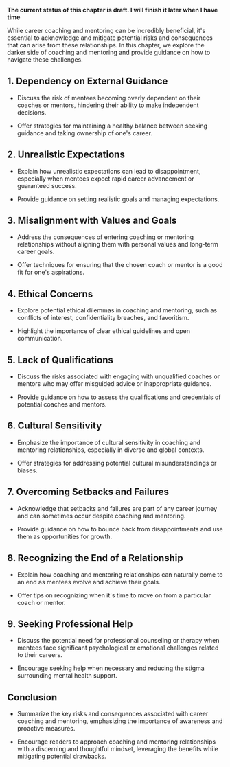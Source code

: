 **The current status of this chapter is draft. I will finish it later when I have time**

While career coaching and mentoring can be incredibly beneficial, it's essential to acknowledge and mitigate potential risks and consequences that can arise from these relationships. In this chapter, we explore the darker side of coaching and mentoring and provide guidance on how to navigate these challenges.

**1. Dependency on External Guidance**
--------------------------------------

* Discuss the risk of mentees becoming overly dependent on their coaches or mentors, hindering their ability to make independent decisions.

* Offer strategies for maintaining a healthy balance between seeking guidance and taking ownership of one's career.

**2. Unrealistic Expectations**
-------------------------------

* Explain how unrealistic expectations can lead to disappointment, especially when mentees expect rapid career advancement or guaranteed success.

* Provide guidance on setting realistic goals and managing expectations.

**3. Misalignment with Values and Goals**
-----------------------------------------

* Address the consequences of entering coaching or mentoring relationships without aligning them with personal values and long-term career goals.

* Offer techniques for ensuring that the chosen coach or mentor is a good fit for one's aspirations.

**4. Ethical Concerns**
-----------------------

* Explore potential ethical dilemmas in coaching and mentoring, such as conflicts of interest, confidentiality breaches, and favoritism.

* Highlight the importance of clear ethical guidelines and open communication.

**5. Lack of Qualifications**
-----------------------------

* Discuss the risks associated with engaging with unqualified coaches or mentors who may offer misguided advice or inappropriate guidance.

* Provide guidance on how to assess the qualifications and credentials of potential coaches and mentors.

**6. Cultural Sensitivity**
---------------------------

* Emphasize the importance of cultural sensitivity in coaching and mentoring relationships, especially in diverse and global contexts.

* Offer strategies for addressing potential cultural misunderstandings or biases.

**7. Overcoming Setbacks and Failures**
---------------------------------------

* Acknowledge that setbacks and failures are part of any career journey and can sometimes occur despite coaching and mentoring.

* Provide guidance on how to bounce back from disappointments and use them as opportunities for growth.

**8. Recognizing the End of a Relationship**
--------------------------------------------

* Explain how coaching and mentoring relationships can naturally come to an end as mentees evolve and achieve their goals.

* Offer tips on recognizing when it's time to move on from a particular coach or mentor.

**9. Seeking Professional Help**
--------------------------------

* Discuss the potential need for professional counseling or therapy when mentees face significant psychological or emotional challenges related to their careers.

* Encourage seeking help when necessary and reducing the stigma surrounding mental health support.

**Conclusion**
--------------

* Summarize the key risks and consequences associated with career coaching and mentoring, emphasizing the importance of awareness and proactive measures.

* Encourage readers to approach coaching and mentoring relationships with a discerning and thoughtful mindset, leveraging the benefits while mitigating potential drawbacks.

